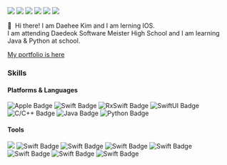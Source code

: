 <a href="mailto:0824dh@naver.com" target="_blank"><img src="https://img.shields.io/badge/Personal Mail-03C75A?style=flat-square&logo=Naver&logoColor=white"/></a>
<a href="mailto:0824dh@dms.hs.kr" target="_blank"><img src="https://img.shields.io/badge/School Mail-EA4335?style=flat-square&logo=Gmail&logoColor=white"/></a>
<a href="mailto:kj0824@icloud.com" target="_blank"><img src="https://img.shields.io/badge/Public Mail-3693F3?style=flat-square&logo=iCloud&logoColor=white"/></a>
<a href="https://www.facebook.com/profile.php?id=100014541102884" target="_blank"><img src="https://img.shields.io/badge/Facebook-1877F2?style=flat-square&logo=Facebook&logoColor=white"/></a>
 <a href="https://velog.io/@kimdaehee0824" target="_blank"><img src="https://img.shields.io/badge/velog-1DBF73?style=flat-square&logo=Vimeo&logoColor=white"/></a>
<a href="https://www.linkedin.com/in/대희-김-447899229/" target="_blank"><img src="https://img.shields.io/badge/linkedin-0A66C2?style=flat-square&logo=LinkedIn&logoColor=white"/></a>

  </a>
  </a>

<p>
 
  👋&nbsp; Hi there! I am Daehee Kim and I am lerning IOS.<br/>
  I am attending Daedeok Software Meister High School and I am learning Java & Python at school.
 
 [My portfolio is here ](https://www.craft.do/s/IR1Xn6KPfDkAlp)
</p>

### Skills
#### Platforms & Languages
<div>
  
![Apple Badge](https://img.shields.io/badge/IOS-000000?&style=flat-square&logo=Apple&logoColor=white)
![Swift Badge](https://img.shields.io/badge/Swift-FA7343?&style=flat-square&logo=Swift&logoColor=white)
![RxSwift Badge](https://img.shields.io/badge/RxSwift-EE3322?&style=flat-square&logo=Swift&logoColor=white)
![SwiftUI Badge](https://img.shields.io/badge/SwiftUI-2D2E83?&style=flat-square&logo=Swift&logoColor=white)
![C/C++ Badge](https://img.shields.io/badge/C/C++-00599C?&style=flat-square&logo=C&logoColor=white)
![Java Badge](https://img.shields.io/badge/Java-007396?&style=flat-square&logo=Java&logoColor=white)
![Python Badge](https://img.shields.io/badge/Python-3776AB?&style=flat-square&logo=Python&logoColor=white)
</div>

#### Tools
<div>
  
![](https://img.shields.io/badge/Xcode-147EFB?&style=flat-square&logo=Xcode&logoColor=white)
![Swift Badge](https://img.shields.io/badge/Clion-000000?&style=flat-square&logo=Clion&logoColor=white)
![Swift Badge](https://img.shields.io/badge/VSCode-007ACC?&style=flat-square&logo=VisualStudioCode&logoColor=white)
![Swift Badge](https://img.shields.io/badge/git-F05032?&style=flat-square&logo=Git&logoColor=white)
![Swift Badge](https://img.shields.io/badge/GitKraken-179287?&style=flat-square&logo=GitKraken&logoColor=white)
![Swift Badge](https://img.shields.io/badge/CocoaPods-EE3322?&style=flat-square&logo=CocoaPods&logoColor=white)
![Swift Badge](https://img.shields.io/badge/IntelliJ-0071C5?&style=flat-square&logo=IntelliJIDEA&logoColor=white)
![Swift Badge](https://img.shields.io/badge/Figma-F24E1E?&style=flat-square&logo=Figma&logoColor=white)
</div>
